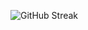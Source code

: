 ![GitHub Streak](https://img.shields.io/badge/dynamic/json?url=https://git-streaker-fza5q36g8-cluesecs-projects.vercel.app/api/streak/Klus3kk&label=GitHub%20Streak&query=message&color=green)
